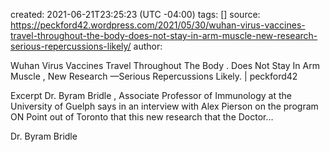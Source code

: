 
created: 2021-06-21T23:25:23 (UTC -04:00)
tags: []
source: https://peckford42.wordpress.com/2021/05/30/wuhan-virus-vaccines-travel-throughout-the-body-does-not-stay-in-arm-muscle-new-research-serious-repercussions-likely/
author: 

Wuhan Virus Vaccines Travel Throughout The Body . Does Not Stay In Arm Muscle , New Research —Serious Repercussions Likely. | peckford42

Excerpt
Dr. Byram Bridle , Associate Professor of Immunology at the University of Guelph says in an interview with Alex Pierson on the program ON Point out of Toronto that this new research that the Doctor…


Dr. Byram Bridle